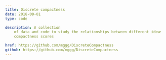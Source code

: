 ```yaml
---
title: Discrete compactness
date: 2018-09-01
type: code

description: A collection
    of data and code to study the relationships between different ideas for graph-based
    compactness scores

href: https://github.com/mggg/DiscreteCompactness
github: https://github.com/mggg/DiscreteCompactness
---
```

